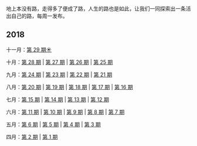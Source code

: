 地上本没有路，走得多了便成了路，人生的路也是如此，让我们一同探索出一条活出自己的路，每周一发布。

2018
--- 

十一月：[第 29 期☀️](https://github.com/lianmt/weekly/blob/master/docs/29.md)

十月：[第 28 期](https://github.com/lianmt/weekly/blob/master/docs/28.md) | [第 27 期](https://github.com/lianmt/weekly/blob/master/docs/27.md)  | [第 26 期](https://github.com/lianmt/weekly/blob/master/docs/26.md) | [第 25 期](https://github.com/lianmt/weekly/blob/master/docs/25.md)

九月：[第 24 期](https://github.com/lianmt/weekly/blob/master/docs/24.md) | [第 23 期](https://github.com/lianmt/weekly/blob/master/docs/23.md) | [第 22 期](https://github.com/lianmt/weekly/blob/master/docs/22.md) | [第 21 期](https://github.com/lianmt/weekly/blob/master/docs/21.md)

八月：[第 20 期](https://github.com/lianmt/weekly/blob/master/docs/20.md) | [第 19 期](https://github.com/lianmt/weekly/blob/master/docs/19.md) | [第 18 期](https://github.com/lianmt/weekly/blob/master/docs/18.md) | [第 17 期](https://github.com/lianmt/weekly/blob/master/docs/17.md) | [第 16 期](https://github.com/lianmt/weekly/blob/master/docs/16.md)

七月：[第 15 期](https://github.com/lianmt/weekly/blob/master/docs/15.md) | [第 14 期](https://github.com/lianmt/weekly/blob/master/docs/14.md) | [第 13 期](https://github.com/lianmt/weekly/blob/master/docs/13.md) | [第 12 期](https://github.com/lianmt/weekly/blob/master/docs/12.md)

六月：[第 11 期](https://github.com/lianmt/weekly/blob/master/docs/11.md) | [第 10 期](https://github.com/lianmt/weekly/blob/master/docs/10.md) | [第 9 期](https://github.com/lianmt/weekly/blob/master/docs/09.md) | [第 8 期](https://github.com/lianmt/weekly/blob/master/docs/08.md) | [第 7 期](https://github.com/lianmt/weekly/blob/master/docs/07.md)

五月：[第 6 期](https://github.com/lianmt/weekly/blob/master/docs/06.md) | [第 5 期](https://github.com/lianmt/weekly/blob/master/docs/05.md) | [第 4 期](https://github.com/lianmt/weekly/blob/master/docs/04.md) | [第 3 期](https://github.com/lianmt/weekly/blob/master/docs/03.md)

四月：[第 2 期](https://github.com/lianmt/weekly/blob/master/docs/02.md) | [第 1 期](https://github.com/lianmt/weekly/blob/master/docs/01.md)
